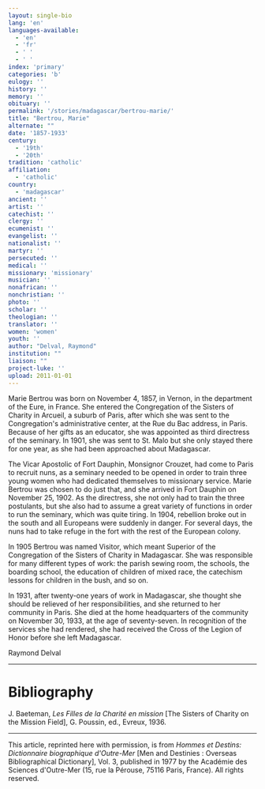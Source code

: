 ```yaml
---
layout: single-bio
lang: 'en'
languages-available:
  - 'en'
  - 'fr'
  - ' '
  - ' '
index: 'primary'
categories: 'b'
eulogy: ''
history: ''
memory: ''
obituary: ''
permalink: '/stories/madagascar/bertrou-marie/'
title: "Bertrou, Marie"
alternate: ""
date: '1857-1933'
century:
  - '19th'
  - '20th'
tradition: 'catholic'
affiliation:
  - 'catholic'
country:
  - 'madagascar'
ancient: ''
artist: ''
catechist: ''
clergy: ''
ecumenist: ''
evangelist: ''
nationalist: ''
martyr: ''
persecuted: ''
medical: ''
missionary: 'missionary'
musician: ''
nonafrican: ''
nonchristian: ''
photo: ''
scholar: ''
theologian: ''
translator: ''
women: 'women'
youth: ''
author: "Delval, Raymond"
institution: ""
liaison: ""
project-luke: ''
upload: 2011-01-01
---
```




Marie Bertrou was born on November 4, 1857, in Vernon, in the department of the Eure, in France. She entered the Congregation of the Sisters of Charity in Arcueil, a suburb of Paris, after which she was sent to the Congregation's administrative center, at the Rue du Bac address, in Paris. Because of her gifts as an educator, she was appointed as third directress of the seminary. In 1901, she was sent to St. Malo but she only stayed there for one year, as she had been approached about Madagascar.

The Vicar Apostolic of Fort Dauphin, Monsignor Crouzet, had come to Paris to recruit nuns, as a seminary needed to be opened in order to train three young women who had dedicated themselves to missionary service. Marie Bertrou was chosen to do just that, and she arrived in Fort Dauphin on November 25, 1902. As the directress, she not only had to train the three postulants, but she also had to assume a great variety of functions in order to run the seminary, which was quite tiring. In 1904, rebellion broke out in the south and all Europeans were suddenly in danger. For several days, the nuns had to take refuge in the fort with the rest of the European colony.

In 1905 Bertrou was named Visitor, which meant Superior of the Congregation of the Sisters of Charity in Madagascar. She was responsible for many different types of work: the parish sewing room, the schools, the boarding school, the education of children of mixed race, the catechism lessons for children in the bush, and so on.

In 1931, after twenty-one years of work in Madagascar, she thought she should be relieved of her responsibilities, and she returned to her community in Paris. She died at the home headquarters of the community on November 30, 1933, at the age of seventy-seven. In recognition of the services she had rendered, she had received the Cross of the Legion of Honor before she left Madagascar.

Raymond Delval

---

# Bibliography

J. Baeteman, *Les Filles de la Charité en mission* [The Sisters of Charity on the Mission Field], G. Poussin, ed., Evreux, 1936.

---

This article, reprinted here with permission, is from *Hommes et Destins: Dictionnaire biographique d'Outre-Mer* [Men and Destinies : Overseas Bibliographical Dictionary], Vol. 3, published in 1977 by the Académie des Sciences d'Outre-Mer (15, rue la Pérouse, 75116 Paris, France). All rights reserved.
